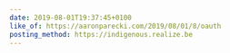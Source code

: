 ```yaml
---
date: 2019-08-01T19:37:45+0100
like_of: https://aaronparecki.com/2019/08/01/8/oauth
posting_method: https://indigenous.realize.be
---
```

